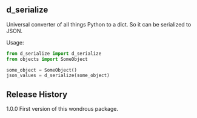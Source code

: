 d_serialize
-----------

Universal converter of all things Python to a dict.  So it can be serialized
to JSON. 

Usage:

```python
from d_serialize import d_serialize
from objects import SomeObject

some_object = SomeObject()
json_values = d_serialize(some_object)
```

Release History
---------------

1.0.0 First version of this wondrous package.
